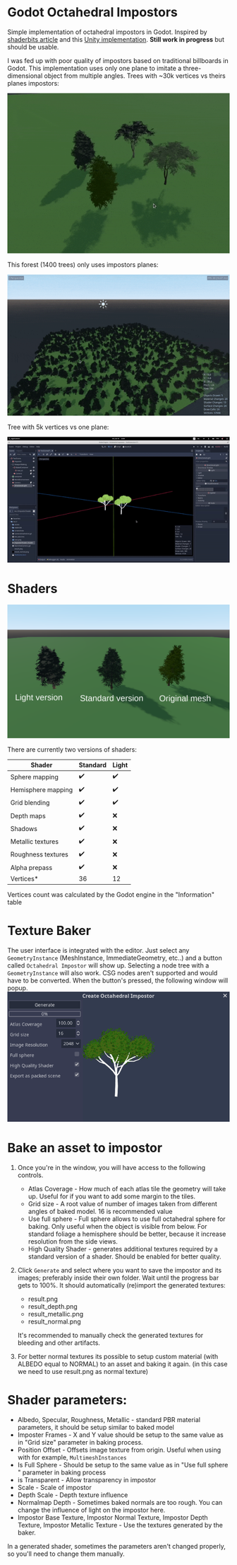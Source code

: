
# Godot Octahedral Impostors

Simple implementation of octahedral impostors in Godot. Inspired by [shaderbits article](https://www.shaderbits.com/blog/octahedral-impostors) and this [Unity implementation](https://github.com/xraxra/IMP). **Still work in progress** but should be usable.

I was fed up with poor quality of impostors based on traditional billboards in Godot. This implementation uses only one plane to imitate a three-dimensional object from multiple angles. Trees with ~30k vertices vs theirs planes impostors:

![alt text](/screenshots/rotate2.gif?raw=true "Rotate impostors")



This forest (1400 trees) only uses impostors planes:

![alt text](/screenshots/forest.gif?raw=true "Rotate impostors")

Tree with 5k vertices vs one plane:

![alt text](/screenshots/rotate.gif?raw=true "Rotate impostors")


# Shaders

![alt text](/screenshots/quality.png?raw=true "Rotate impostors")

There are currently two versions of shaders:

Shader       | Standard         | Light
------------ | ------------- | -------------
Sphere mapping | :heavy_check_mark:        | :heavy_check_mark:
Hemisphere mapping | :heavy_check_mark:        | :heavy_check_mark:
Grid blending  | :heavy_check_mark:        | :heavy_check_mark:
Depth maps  | :heavy_check_mark:        |   :x:
Shadows  | :heavy_check_mark:        |    :x:
Metallic textures  | :heavy_check_mark:        |   :x:
Roughness textures  | :heavy_check_mark:        |   :x:
Alpha prepass  | :heavy_check_mark:        |   :x:
Vertices*      | 36                        | 12

Vertices count was calculated by the Godot engine in the "Information" table

# Texture Baker



The user interface is integrated with the editor. Just select any `GeometryInstance` (MeshInstance, ImmediateGeometry, etc..) and a button called `Octahedral Impostor` will show up. Selecting a node tree with a `GeometryInstance` will also work. CSG nodes aren't supported and would have to be converted. When the button's pressed, the following window will popup.
![alt text](/screenshots/baker.png?raw=true "Rotate impostors")

# Bake an asset to impostor

1. Once you're in the window, you will have access to the following controls.

   * Atlas Coverage - How much of each atlas tile the geometry will take up. Useful for if you want to add some margin to the tiles.
   * Grid size - A root value of number of images taken from different angles of baked model. 16 is recommended value
   * Use full sphere - Full sphere allows to use full octahedral sphere for baking. Only useful when the object is visible from below. For standard foliage a hemisphere should be better, because it increase resolution from the side views.
   * High Quality Shader - generates additional textures required by a standard version of a shader. Should be enabled for better quality.

2. Click `Generate` and select where you want to save the impostor and its images; preferably inside their own folder. Wait until the progress bar gets to 100%. It should automatically (re)import the generated textures:

   * result.png
   * result_depth.png
   * result_metallic.png
   * result_normal.png

   It's recommended to manually check the generated textures for bleeding and other artifacts.

3. For better normal textures its possible to setup custom material (with ALBEDO equal to NORMAL) to an asset and baking it again. (in this case we need to use result.png as normal texture)

# Shader parameters:

* Albedo, Specular, Roughness, Metallic - standard PBR material parameters, it should be setup similar to baked model
* Imposter Frames - X and Y value should be setup to the same value as in "Grid size" parameter in baking process.
* Position Offset - Offsets image texture from origin. Useful when using with for example, `MultimeshInstances`
* Is Full Sphere - Should be setup to the same value as in "Use full sphere " parameter in baking process
* is Transparent - Allow transparency in impostor
* Scale - Scale of impostor
* Depth Scale - Depth texture influence
* Normalmap Depth - Sometimes baked normals  are too rough. You can change the influence of light on the impostor here.
* Impostor Base Texture, Impostor Normal Texture, Impostor Depth Texture, Impostor Metallic Texture - Use the textures generated by the baker.

In a generated shader, sometimes the parameters aren't changed properly, so you'll need to change them manually.